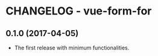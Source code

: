 # CHANGELOG - vue-form-for

## 0.1.0 (2017-04-05)

* The first release with minimum functionalities.
